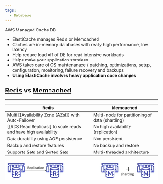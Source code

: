 ```yaml
---
tags:
  - Database
---
```

AWS Managed Cache DB
- ElastiCache manages Redis or Memcached
- Caches are in-memory databases with really high performance, low latency
- Help reduce load off of DB for read intensive workloads
- Helps make your application stateless
- AWS takes care of OS maintenanace / patching, optimizations, setup, configuration, monitoring, failure recovery and backups
- __Using ElastiCache involves heavy application code changes__

## [Redis](https://redis.io) vs [Memcached](https://pt.wikipedia.org/wiki/Memcached)
---

| Redis | Memcached |
|---|---|
|Multi [[Availability Zone (AZs)]] with Auto-Failover|Multi-node for partitioning of data (sharding)|
|[[RDS Read Replicas]] to scale reads and have high availability|No high availability (replication)|
|Data durability using AOF persistence|Non persistent|
|Backup and restore features|No backup and restore|
|Supports Sets and Sorted Sets|Multi-threaded architecture|
![redis_vs_memcached.png](./Images/redis_vs_memcached.png)